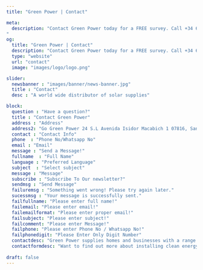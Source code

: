 ```yaml
---
title: "Green Power | Contact"

meta:
  description: "Contact Green Power today for a FREE survey. Call +34 651 720 792 or email info@greenpwr.eu. Installing solar panels at your home or business has never been easier.
"
og:
  title: "Green Power | Contact"
  description: "Contact Green Power today for a FREE survey. Call +34 651 720 792 or email info@greenpwr.eu. Installing solar panels at your home or business has never been easier." 
  type: "website"
  url: "contact"
  image: "images/logo/logo.png"

slider:
  newsbanner : "images/banner/news-banner.jpg"
  title : "Contact"
  desc : "A world wide distributor of solar supplies"

block:
  question : "Have a question?"
  title : "Contact Green Power"
  address : "Address"
  address2: "Go Green Power 24 S.L Avenida Isidor Macabich 1 07816, San Rafael, Ibiza, Balearic Islands"
  contact : "Contact Info"
  phone  : "Phone No/Whatsapp No"
  email : "Email"
  message : "Send a Message!"
  fullname  : "Full Name"
  language : "Preferred Language"
  subject  : "Select subject"
  message : "Message"
  subscribe : "Subscribe To Our newsletter?"
  sendmsg : "Send Message"
  failuremsg : "Something went wrong! Please try again later."
  sucessmsg : "Your message is successfully sent."
  failfullname: "Please enter full name!"
  failemail: "Please enter email!"
  failemailformat: "Please enter proper email!"
  failsubject: "Please enter subject!"
  failcomment: "Please enter Message!"
  failphone: "Please enter Phone No / Whatsapp No!"
  failphonedigit: "Please Enter Only Digit Number"
  contactdesc: "Green Power supplies homes and businesses with a range of turn-key renewable energy solutions, specialising in the installation of solar technologies across the Balearic Islands and mainland Span. Enquire today to arrange your free no obligation survey and discover your renewable energy potential and what you could save today!"
  contactformdesc: "Want to find out more about installing clean energy solutions for your home or business? Contact Green Power today!"
    
draft: false
---
```


